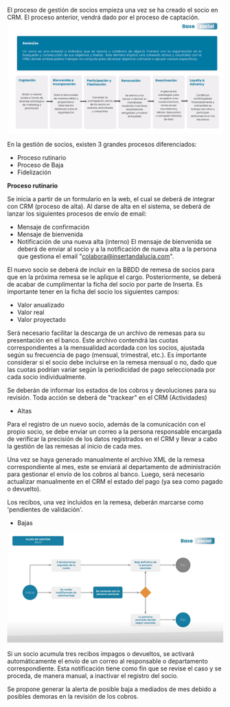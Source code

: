 El proceso de gestión de socios empieza una vez se ha creado el socio en CRM. El proceso anterior, vendrá dado por el proceso de captación.
![image.png](/.attachments/image-9a337ec8-0780-424b-b907-229b2b75d907.png)

En la gestión de socios, existen 3 grandes procesos diferenciados:
* Proceso rutinario
* Proceso de Baja
* Fidelización

**Proceso rutinario**

Se inicia a partir de un formulario en la web, el cual se deberá de integrar con CRM (proceso de alta).
Al darse de alta en el sistema, se deberá de lanzar los siguientes procesos de envío de email:

* Mensaje de confirmación
* Mensaje de bienvenida
* Notificación de una nueva alta (interno)
El mensaje de bienvenida se deberá de enviar al socio y a la notificación de nueva alta a la persona que gestiona el email "colabora@insertandalucia.com".

El nuevo socio se deberá de incluir en la BBDD de remesa de socios para que en la próxima remesa se le aplique el cargo.
Posteriormente, se deberá de acabar de cumplimentar la ficha del socio por parte de Inserta. 
Es importante tener en la ficha del socio los siguientes campos:
* Valor anualizado
* Valor real
* Valor proyectado

Será necesario facilitar la descarga de un archivo de remesas para su presentación en el banco. Este archivo contendrá las cuotas correspondientes a la mensualidad acordada con los socios, ajustada según su frecuencia de pago (mensual, trimestral, etc.). Es importante considerar si el socio debe incluirse en la remesa mensual o no, dado que las cuotas podrían variar según la periodicidad de pago seleccionada por cada socio individualmente.

Se deberán de informar los estados de los cobros y devoluciones para su revisión. Toda acción se deberá de "trackear" en el CRM (Actividades)

- Altas

Para el registro de un nuevo socio, además de la comunicación con el propio socio, se debe enviar un correo a la persona responsable encargada de verificar la precisión de los datos registrados en el CRM y llevar a cabo la gestión de las remesas al inicio de cada mes.

Una vez se haya generado manualmente el archivo XML de la remesa correspondiente al mes, este se enviará al departamento de administración para gestionar el envío de los cobros al banco. Luego, será necesario actualizar manualmente en el CRM el estado del pago (ya sea como pagado o devuelto).

Los recibos, una vez incluidos en la remesa, deberán marcarse como 'pendientes de validación'.

- Bajas

![image.png](/.attachments/image-29119add-b73a-49fe-a405-475b200281fb.png)

Si un socio acumula tres recibos impagos o devueltos, se activará automáticamente el envío de un correo al responsable o departamento correspondiente. Esta notificación tiene como fin que se revise el caso y se proceda, de manera manual, a inactivar el registro del socio.

Se propone generar la alerta de posible baja a mediados de mes debido a posibles demoras en la revisión de los cobros.

